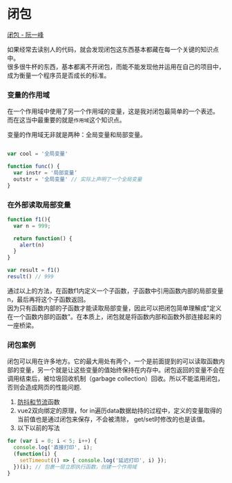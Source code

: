 # 闭包

[闭包 - 阮一峰](https://www.ruanyifeng.com/blog/2009/08/learning_javascript_closures.html)

如果经常去读别人的代码，就会发现闭包这东西基本都藏在每一个关键的知识点中。<br>
很多很牛杯的东西，基本都离不开闭包，而能不能发现他并运用在自己的项目中，成为衡量一个程序员是否成长的标准。

### 变量的作用域
在一个作用域中使用了另一个作用域的变量，这是我对闭包最简单的一个表述。<br>
而在这当中最重要的就是`作用域`这个知识点。

变量的作用域无非就是两种：全局变量和局部变量。
```javascript

var cool = '全局变量'

function func() {
  var instr = '局部变量‘
  outstr = '全局变量' // 实际上声明了一个全局变量
}

```

### 在外部读取局部变量

```javascript
function f1(){
  var n = 999;

  return function() {
    alert(n)
  }
}

var result = f1()
result() // 999
```

通过以上的方法，在函数f1内定义一个子函数，子函数中引用函数内部的局部变量n，最后再将这个子函数返回。<br>
因为只有函数内部的子函数才能读取局部变量，因此可以把闭包简单理解成"定义在一个函数内部的函数"。在本质上，闭包就是将函数内部和函数外部连接起来的一座桥梁。

### 闭包案例

闭包可以用在许多地方。它的最大用处有两个，一个是前面提到的可以读取函数内部的变量，另一个就是让这些变量的值始终保持在内存中。闭包返回的变量不会在调用结束后，被垃圾回收机制（garbage collection）回收。所以不能滥用闭包，否则会造成网页的性能问题.

1. [防抖和节流](/csdn/utils/debounceThrottle.html)函数<br>
2. vue2双向绑定的原理，for in遍历data数据劫持的过程中，定义的变量取得的当前值也是通过闭包来保存，不会被清除， get/set时修改的也是该值。
3. 以下以前的写法
```javascript
for (var i = 0; i < 5; i++) {
  console.log('直接打印', i);
  (function(i) {
    setTimeout(() => { console.log('延迟打印', i) });
  })(i); // 包裹一层立即执行函数，创建一个作用域
}
```